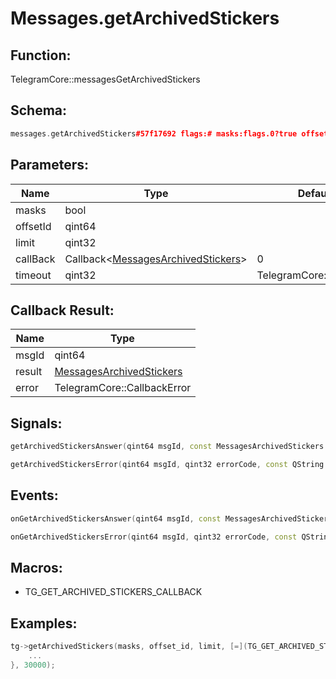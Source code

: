 # Messages.getArchivedStickers

## Function:

TelegramCore::messagesGetArchivedStickers

## Schema:

```c++
messages.getArchivedStickers#57f17692 flags:# masks:flags.0?true offset_id:long limit:int = messages.ArchivedStickers;
```
## Parameters:

|Name|Type|Default|
|----|----|-------|
|masks|bool||
|offsetId|qint64||
|limit|qint32||
|callBack|Callback&lt;[MessagesArchivedStickers](../../types/messagesarchivedstickers.md)&gt;|0|
|timeout|qint32|TelegramCore::timeOut()|

## Callback Result:

|Name|Type|
|----|----|
|msgId|qint64|
|result|[MessagesArchivedStickers](../../types/messagesarchivedstickers.md)|
|error|TelegramCore::CallbackError|

## Signals:

```c++
getArchivedStickersAnswer(qint64 msgId, const MessagesArchivedStickers & result)
```
```c++
getArchivedStickersError(qint64 msgId, qint32 errorCode, const QString &errorText)
```

## Events:

```c++
onGetArchivedStickersAnswer(qint64 msgId, const MessagesArchivedStickers & result)
```
```c++
onGetArchivedStickersError(qint64 msgId, qint32 errorCode, const QString &errorText)
```

## Macros:

* TG_GET_ARCHIVED_STICKERS_CALLBACK

## Examples:

```c++
tg->getArchivedStickers(masks, offset_id, limit, [=](TG_GET_ARCHIVED_STICKERS_CALLBACK){
    ...
}, 30000);
```
